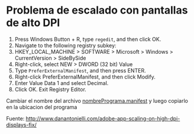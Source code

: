 <!-- TITLE: Porgramas Pequenos 4 K -->
<!-- SUBTITLE: A quick summary of Porgramas Pequenos 4 K -->

# Problema de escalado con pantallas de alto DPI
1. Press  Windows Button + R, type `regedit`, and then click OK.
2. Navigate to the following registry subkey:
3. HKEY_LOCAL_MACHINE > SOFTWARE > Microsoft > Windows > CurrentVersion > SideBySide
4. Right-click, select NEW > DWORD (32 bit) Value
5. Type `PreferExternalManifest`, and then press ENTER.
6. Right-click PreferExternalManifest, and then click Modify.
7. Enter Value Data 1 and select Decimal.
8. Click OK. Exit Registry Editor.

Cambiar el nombre del archivo <a href="ftp://192.168.1.54/Soluciones/Solucionar%20programas%20peque%C3%B1os%204k/nombrePrograma.manifest">nombrePrograma.manifest</a> y luego copiarlo en la ubicacion del programa

Fuente: http://www.danantonielli.com/adobe-app-scaling-on-high-dpi-displays-fix/